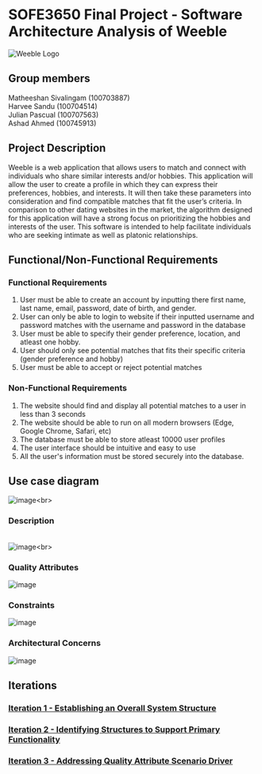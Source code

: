 # SOFE3650 Final Project - Software Architecture Analysis of Weeble 

![Weeble Logo](https://github.com/matheeshan-sivalingam/SOFE3650-WeebleSoftwareArchitecture/blob/main/images/weeble_logo.png)

## Group members
Matheeshan Sivalingam (100703887)<br> 
Harvee Sandu (100704514)<br>
Julian Pascual (100707563) <br>
Ashad Ahmed (100745913)<br>

## Project Description 

Weeble is a web application that allows users to match and connect with individuals who share
similar interests and/or hobbies. This application will allow the user to create a profile in which
they can express their preferences, hobbies, and interests. It will then take these parameters into
consideration and find compatible matches that fit the user’s criteria. In comparison to other
dating websites in the market, the algorithm designed for this application will have a strong focus
on prioritizing the hobbies and interests of the user. This software is intended to help facilitate
individuals who are seeking intimate as well as platonic relationships. 

## Functional/Non-Functional Requirements 
### Functional Requirements
1. User must be able to create an account by inputting there first name, last name, email, password, date of birth, and gender.
2. User can only be able to login to website if their inputted username and password matches with the username and password in the database
3. User must be able to specify their gender preference, location, and atleast one hobby.
4. User should only see potential matches that fits their specific criteria (gender preference and hobby)  
5. User must be able to accept or reject potential matches 

### Non-Functional Requirements
1. The website should find and display all potential matches to a user in less than 3 seconds
2. The website should be able to run on all modern browsers (Edge, Google Chrome, Safari, etc)  
3. The database must be able to store atleast 10000 user profiles 
4. The user interface should be intuitive and easy to use 
5. All the user's information must be stored securely into the database. 

## Use case diagram
![image](https://github.com/matheeshan-sivalingam/SOFE3650-WeebleSoftwareArchitecture/blob/main/images/UseCaseDiagram.png?)<br>
### Description
<br>![image](https://github.com/matheeshan-sivalingam/SOFE3650-WeebleSoftwareArchitecture/blob/main/images/UseCaseDes.png?)<br>
### Quality Attributes
![image](https://github.com/matheeshan-sivalingam/SOFE3650-WeebleSoftwareArchitecture/blob/main/images/QA.png?)
### Constraints
![image](https://github.com/matheeshan-sivalingam/SOFE3650-WeebleSoftwareArchitecture/blob/main/images/Constraints.png?)
### Architectural Concerns
![image](https://github.com/matheeshan-sivalingam/SOFE3650-WeebleSoftwareArchitecture/blob/main/images/ArchitecturalConcerns.png)
## Iterations
### [Iteration 1 - Establishing an Overall System Structure](https://github.com/matheeshan-sivalingam/SOFE3650-WeebleSoftwareArchitecture/blob/main/Iteration%201/Iteration1.md)
### [Iteration 2 - Identifying Structures to Support Primary Functionality](https://github.com/matheeshan-sivalingam/SOFE3650-WeebleSoftwareArchitecture/blob/main/Iteration%202/iteration2.md)
### [Iteration 3 - Addressing Quality Attribute Scenario Driver](https://pages.github.com/)
